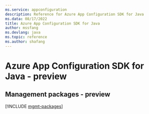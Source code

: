 ```yaml
---
ms.service: appconfiguration
description: Reference for Azure App Configuration SDK for Java
ms.data: 08/17/2022
title: Azure App Configuration SDK for Java
author: mssfang
ms.devlang: java
ms.topic: reference
ms.author: shafang
---
```

# Azure App Configuration SDK for Java - preview

## Management packages - preview
[!INCLUDE [mgmt-packages](app-configuration-mgmt-index.md)]